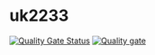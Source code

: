 # uk2233
[![Quality Gate Status](https://sonarcloud.io/api/project_badges/measure?project=anshikasengar_uk223&metric=alert_status)](https://sonarcloud.io/dashboard?id=anshikasengar_uk223)
[![Quality gate](https://sonarcloud.io/api/project_badges/quality_gate?project=anshikasengar_uk223)](https://sonarcloud.io/dashboard?id=anshikasengar_uk223)
